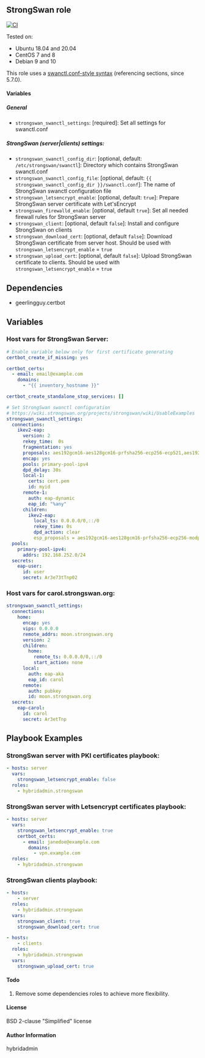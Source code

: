 ## StrongSwan role

[![CI](https://github.com/hybridadmin/ansible-role-strongswan/actions/workflows/build.yml/badge.svg?branch=master)](https://github.com/hybridadmin/ansible-role-strongswan/actions/workflows/build.yml)

Tested on:

- Ubuntu 18.04 and 20.04
- CentOS 7 and 8
- Debian 9 and 10

This role uses a [swanctl.conf-style syntax](https://wiki.strongswan.org/projects/strongswan/wiki/Swanctlconf) (referencing sections, since 5.7.0).

#### Variables

##### General

- `strongswan_swanctl_settings`: [required]: Set all settings for swanctl.conf

##### StrongSwan (server|clients) settings:

- `strongswan_swanctl_config_dir`: [optional, default: `/etc/strongswan/swanctl`]: Directory which contains StrongSwan swanctl.conf
- `strongswan_swanctl_config_file`: [optional, default: `{{ strongswan_swanctl_config_dir }}/swanctl.conf`]: The name of StrongSwan swanctl configuration file
- `strongswan_letsencrypt_enable`: [optional, default: `true`]: Prepare StrongSwan server certificate with Let'sEncrypt
- `strongswan_firewalld_enable`: [optional, default `true`]: Set all needed firewall rules for StrongSwan server
- `strongswan_client`: [optional, default `false`]: Install and configure StrongSwan on clients
- `strongswan_download_cert`: [optional, default `false`]: Download StrongSwan certificate from server host. Should be used with `strongswan_letsencrypt_enable` = `true`
- `strongswan_upload_cert`: [optional, default `false`]: Upload StrongSwan certificate to clients. Should be used with `strongswan_letsencrypt_enable` = `true`

## Dependencies

- geerlingguy.certbot

## Variables

### Host vars for StrongSwan Server:

```yaml
# Enable variable below only for first certificate generating
certbot_create_if_missing: yes

certbot_certs:
  - email: email@example.com
    domains:
      - "{{ inventory_hostname }}"

certbot_create_standalone_stop_services: []
```

```yaml
# Set StrongSwan swanctl configuration
# https://wiki.strongswan.org/projects/strongswan/wiki/UsableExamples
strongswan_swanctl_settings:
  connections:
    ikev2-eap:
      version: 2
      rekey_time:  0s
      fragmentation: yes
      proposals: aes192gcm16-aes128gcm16-prfsha256-ecp256-ecp521,aes192-sha256-modp3072,default
      encap: yes
      pools: primary-pool-ipv4
      dpd_delay: 30s
      local-1:
        certs: cert.pem
        id: myid
      remote-1:
        auth: eap-dynamic
        eap_id: "%any"
      children:
        ikev2-eap:
          local_ts: 0.0.0.0/0,::/0
          rekey_time: 0s
          dpd_action: clear
          esp_proposals = aes192gcm16-aes128gcm16-prfsha256-ecp256-modp3072,aes192-sha256-ecp256-modp3072,default
  pools:
    primary-pool-ipv4:
      addrs: 192.168.252.0/24
  secrets:
    eap-user:
      id: user
      secret: Ar3e73tTnp02
```

### Host vars for carol.strongswan.org:

```yaml
strongswan_swanctl_settings:
  connections:
    home:
      encap: yes
      vips: 0.0.0.0
      remote_addrs: moon.strongswan.org
      version: 2
      children:
        home:
          remote_ts: 0.0.0.0/0,::/0
          start_action: none
      local:
        auth: eap-aka
        eap_id: carol
      remote:
        auth: pubkey
        id: moon.strongswan.org
  secrets:
    eap-carol:
      id: carol
      secret: Ar3etTnp
```

## Playbook Examples

### StrongSwan server with PKI certificates playbook:

```yaml
- hosts: server
  vars:
    strongswan_letsencrypt_enable: false
  roles:
    - hybridadmin.strongswan
```

### StrongSwan server with Letsencrypt certificates playbook:

```yaml
- hosts: server
  vars:
    strongswan_letsencrypt_enable: true
    certbot_certs:
      - email: janedoe@example.com
        domains:
          - vpn.example.com
  roles:
    - hybridadmin.strongswan
```

### StrongSwan clients playbook:

```yaml
- hosts:
    - server
  roles:
    - hybridadmin.strongswan
  vars:
    strongswan_client: true
    strongswan_download_cert: true

- hosts:
    - clients
  roles:
    - hybridadmin.strongswan
  vars:
    strongswan_upload_cert: true
```

#### Todo

1. Remove some dependencies roles to achieve more flexibility.

#### License

BSD 2-clause "Simplified" license

#### Author Information

hybridadmin
